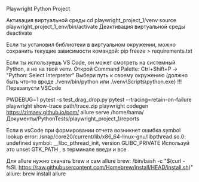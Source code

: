Playwright Python Project

Активация виртуальной среды
cd playwright_project_1/venv
source playwright_project_1_env/bin/activate
Деактивация виртуальной среды
deactivate

Если ты установил библиотеки в виртуальном окружении, можно сохранить текущие зависимости командой:
pip freeze > requirements.txt 

Если ты используешь VS Code, он может смотреть на системный Python, а не на твой venv.
Открой Command Palette: Ctrl+Shift+P → "Python: Select Interpreter"
Выбери путь к своему окружению (должно быть что-то вроде ./venv/bin/python или .\venv\Scripts\python.exe)
!!!Перезапусти VSCode

PWDEBUG=1 pytest -s test_drag_drop.py
pytest --tracing=retain-on-failure
playwright show-trace path/trace.zip
playwright codegen https://zimaev.github.io/pom/
allure serve /home/hama/Документы/PythonTests/playwright_project_1/reports

Если в vsCode при формировании отчета возникнет ошибка symbol lookup error: /snap/core20/current/lib/x86_64-linux-gnu/libpthread.so.0: undefined symbol: __libc_pthread_init, version GLIBC_PRIVATE
Используй это  unset GTK_PATH , в терминале введи и все 

Для allure нужно скачать brew и сам allure
brew: /bin/bash -c "$(curl -fsSL https://raw.githubusercontent.com/Homebrew/install/HEAD/install.sh)"
allure: brew install allure



